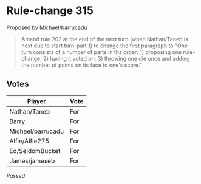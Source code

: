 # Rule-change 315

Proposed by Michael/barrucadu

> Amend rule 202 at the end of the next turn (when Nathan/Taneb is next due to start turn-part 1) to change the first paragraph to "One turn consists of a number of parts in ths order: 1) proposing one rule-change; 2) having it voted on; 3) throwing one die once and adding the number of points on its face to one's score."

## Votes

| Player            | Vote     |
|-------------------|----------|
| Nathan/Taneb      | For      |
| Barry             | For      |
| Michael/barrucadu | For      |
| Alfie/Alfie275    | For      |
| Ed/SeldomBucket   | For      |
| James/jameseb     | For      |

*Passed*
